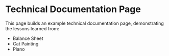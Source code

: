# Technical Documentation Page

This page builds an example technical documentation page, demonstrating the lessons learned from:
- Balance Sheet
- Cat Painting
- Piano
